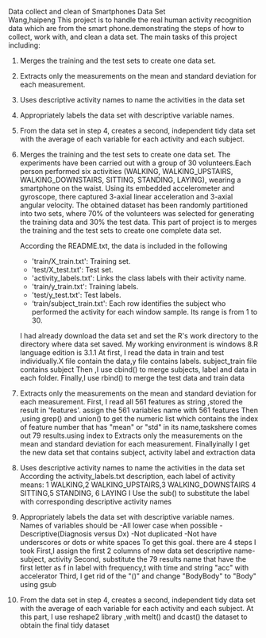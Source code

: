 Data collect and clean of Smartphones Data Set  
Wang,haipeng
This project is to handle the real human activity recognition data which are from the smart phone.demonstrating the steps of how to collect, work with, and clean a data set. The main tasks of this project including:

1.	Merges the training and the test sets to create one data set.
2.	Extracts only the measurements on the mean and standard deviation for each measurement. 
3.	Uses descriptive activity names to name the activities in the data set
4.	Appropriately labels the data set with descriptive variable names. 
5.	From the data set in step 4, creates a second, independent tidy data set with the average of each variable for each activity and each subject.


1.	Merges the training and the test sets to create one data set.
	The experiments have been carried out with a group of 30 volunteers.Each person performed six activities (WALKING, WALKING_UPSTAIRS, WALKING_DOWNSTAIRS, SITTING, STANDING, LAYING), wearing a smartphone on the waist. Using its embedded accelerometer and gyroscope, there captured 3-axial linear acceleration and 3-axial angular velocity. The obtained dataset has been randomly partitioned into two sets, where 70% of the volunteers was selected for generating the training data and 30% the test data. This part of project is to merges the training and the test sets to create one complete data set.

	According the README.txt, the data is included in the following 
	- 'train/X_train.txt': Training set.
	- 'test/X_test.txt': Test set.
	- 'activity_labels.txt': Links the class labels with their activity name.
	- 'train/y_train.txt': Training labels.
	- 'test/y_test.txt': Test labels.
	- ‘train/subject_train.txt': Each row identifies the subject who performed the activity for each window sample. Its range is from 1 to 30. 

	I had already download the data set and set the R's work directory to the directory where data set saved. My working environment is windows 8.R language edition is 3.1.1
	At first, I read the data in train and test individually.X file contain the data,y file contains labels. subject_train file contains subject 
	Then ,I use cbind() to merge subjects, label and data in each folder. 
	Finally,I use rbind() to merge the test data and train data

2.	Extracts only the measurements on the mean and standard deviation for each measurement. 
	First, I read all 561 features as string ,stored the result in 'features'. assign the  561 variables name with 561 features 
    Then ,using grep() and union() to get the numeric list which contains the index of feature number that has "mean" or "std" in its name,taskshere comes out 79 results.using index to Extracts only the measurements on the mean and standard deviation for each measurement.
    Finallyinally I get the new data set that contains subject, activity label and extraction data
		
3.	Uses descriptive activity names to name the activities in the data set
	According the activity_labels.txt description, each label of activity means:
	1 WALKING,2 WALKING_UPSTAIRS,3 WALKING_DOWNSTAIRS 4 SITTING,5 STANDING, 6 LAYING
    I Use the sub() to substitute the label with corresponding descriptive activity names 
	
4.	Appropriately labels the data set with descriptive variable names. 
	Names of variables should be
        -All lower case when possible
        -Descriptive(Diagnosis versus Dx)
        -Not duplicated
        -Not have underscores or dots or white spaces
	To get this goal. there are 4 steps I took
	First,I assign the first 2 columns of new data set descriptive name-subject, activity
	Second, substitute the 79 results name that have the first letter as f in label with frequency,t with time and string "acc" with accelerator
    Third, I get rid of the "()" and change "BodyBody" to "Body" using gsub
	
5.	From the data set in step 4, creates a second, independent tidy data set with the average of each variable for each activity and each subject.
   At this part, I use reshape2 library ,with melt() and dcast() the dataset to obtain the final tidy dataset
